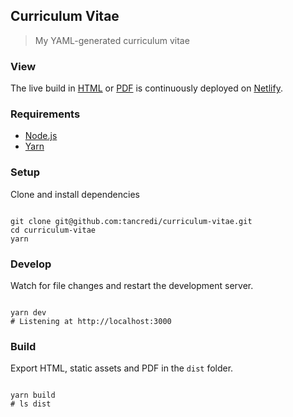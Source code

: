 ## Curriculum Vitae

> My YAML-generated curriculum vitae

### View

The live build in [HTML](https://tancredi-trugenberger-cv.netlify.app/) or [PDF](https://tancredi-trugenberger-cv.netlify.app/curriculum-vitae.pdf) is continuously deployed on [Netlify](https://www.netlify.com/).

### Requirements

- [Node.js](https://nodejs.org/en/)
- [Yarn](https://yarnpkg.com/)

### Setup

Clone and install dependencies

```

git clone git@github.com:tancredi/curriculum-vitae.git
cd curriculum-vitae
yarn

```

### Develop

Watch for file changes and restart the development server.

```

yarn dev
# Listening at http://localhost:3000

```

### Build

Export HTML, static assets and PDF in the `dist` folder.

```

yarn build
# ls dist

```
